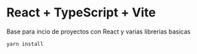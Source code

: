 # React + TypeScript + Vite

Base para incio de proyectos con React y varias librerias basicas

```bash
yarn install
```
